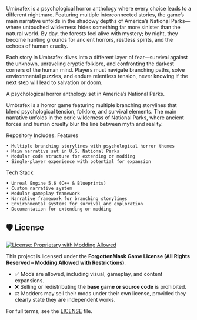 Umbrafex is a psychological horror anthology where every choice leads to a different nightmare. Featuring multiple interconnected stories, the game’s main narrative unfolds in the shadowy depths of America’s National Parks—where untouched wilderness hides something far more sinister than the natural world. By day, the forests feel alive with mystery; by night, they become hunting grounds for ancient horrors, restless spirits, and the echoes of human cruelty.

Each story in Umbrafex dives into a different layer of fear—survival against the unknown, unraveling cryptic folklore, and confronting the darkest corners of the human mind. Players must navigate branching paths, solve environmental puzzles, and endure relentless tension, never knowing if the next step will lead to salvation or doom.

A psychological horror anthology set in America’s National Parks.

Umbrafex is a horror game featuring multiple branching storylines that blend psychological tension, folklore, and survival elements. The main narrative unfolds in the eerie wilderness of National Parks, where ancient forces and human cruelty blur the line between myth and reality.

Repository Includes:
Features

	• Multiple branching storylines with psychological horror themes
	• Main narrative set in U.S. National Parks
	• Modular code structure for extending or modding
	• Single-player experience with potential for expansion


Tech Stack

	• Unreal Engine 5.6 (C++ & Blueprints)
	• Custom narrative system
	• Modular gameplay framework
	• Narrative framework for branching storylines
	• Environmental systems for survival and exploration
	• Documentation for extending or modding


## 🛡️ License

[![License: Proprietary with Modding Allowed](https://img.shields.io/badge/License-Proprietary--Modding--Allowed-blue.svg)](#)

This project is licensed under the **ForgottenMask Game License (All Rights Reserved – Modding Allowed with Restrictions)**.  
- ✅ Mods are allowed, including visual, gameplay, and content expansions.  
- ❌ Selling or redistributing the **base game or source code** is prohibited.  
- ⚖️ Modders may sell their mods under their own license, provided they clearly state they are independent works.  

For full terms, see the [LICENSE](./LICENSE) file.

